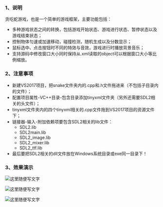 ### 1、说明
贪吃蛇游戏，也是一个简单的游戏框架，主要功能包括：
- 多种游戏状态之间的转换，包括游戏开始状态、游戏进行状态、暂停状态以及游戏结束状态；
- 控制物体匀速或加速移动，碰撞检测，随机生成以及分数显示；
- 鼠标选中、点击按钮时不同的特效与音效，游戏进行时播放背景音乐；
- 支持源码中修改窗口大小同时保持从.xml读取的object可以根据窗口大小等比例缩放。


### 2、注意事项
- 新建VS2017项目，把snake文件夹内的.cpp和.h文件拖进来（不包括子目录内的文件）；
- 配置项目属性-VC++目录-包含目录添加tinyxml文件夹（另外还需要SDL2相关的头文件）；
- tinyxml文件夹内的四个tinyxml相关的.cpp文件拖到VS2017项目的资源文件下；
- 链接器-输入-附加依赖项要包含SDL2相关的lib文件：
  - SDL2.lib
  - SDL2main.lib
  - SDL2_image.lib
  - SDL2_mixer.lib
  - SDL2_ttf.lib
- 最后要把SDL2相关的dll文件放在Windows系统目录或exe同一目录下！


### 3、效果演示
![这里随便写文字](https://github.com/clw5180/snake/blob/master/screenshot1.png)

![这里随便写文字](https://github.com/clw5180/snake/blob/master/screenshot2.png)

![这里随便写文字](https://github.com/clw5180/snake/blob/master/screenshot3.png)
